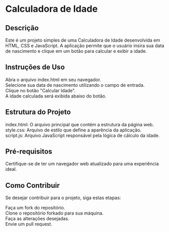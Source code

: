 # Calculadora de Idade


##  Descrição

Este é um projeto simples de uma Calculadora de Idade desenvolvida em HTML, CSS e JavaScript. A aplicação permite que o usuário insira sua data de nascimento e clique em um botão para calcular e exibir a idade.



## Instruções de Uso
Abra o arquivo index.html em seu navegador.<br>
Selecione sua data de nascimento utilizando o campo de entrada.<br>
Clique no botão "Calcular Idade".<br>
A idade calculada será exibida abaixo do botão.


## Estrutura do Projeto
index.html: O arquivo principal que contém a estrutura da página web.<br>
style.css: Arquivo de estilo que define a aparência da aplicação.<br>
script.js: Arquivo JavaScript responsável pela lógica de cálculo da idade.


## Pré-requisitos
Certifique-se de ter um navegador web atualizado para uma experiência ideal.

## Como Contribuir
Se desejar contribuir para o projeto, siga estas etapas:

Faça um fork do repositório.<br>
Clone o repositório forkado para sua máquina.<br>
Faça as alterações desejadas.<br>
Envie um pull request.

